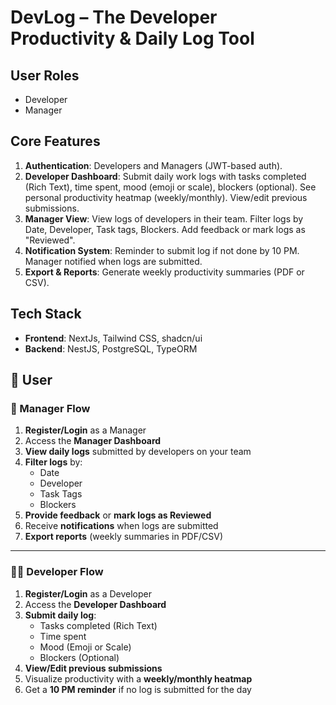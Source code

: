 # DevLog – The Developer Productivity & Daily Log Tool

## User Roles
- Developer
- Manager

## Core Features
1.  **Authentication**: Developers and Managers (JWT-based auth).
2.  **Developer Dashboard**: Submit daily work logs with tasks completed (Rich Text), time spent, mood (emoji or scale), blockers (optional). See personal productivity heatmap (weekly/monthly). View/edit previous submissions.
3.  **Manager View**: View logs of developers in their team. Filter logs by Date, Developer, Task tags, Blockers. Add feedback or mark logs as "Reviewed".
4.  **Notification System**: Reminder to submit log if not done by 10 PM. Manager notified when logs are submitted.
5.  **Export & Reports**: Generate weekly productivity summaries (PDF or CSV).

## Tech Stack
-   **Frontend**: NextJs, Tailwind CSS, shadcn/ui
-   **Backend**: NestJS, PostgreSQL, TypeORM

## 🚀 User

### 👤 Manager Flow
1. **Register/Login** as a Manager  
2. Access the **Manager Dashboard**
3. **View daily logs** submitted by developers on your team
4. **Filter logs** by:
   - Date  
   - Developer  
   - Task Tags  
   - Blockers  
5. **Provide feedback** or **mark logs as Reviewed**
6. Receive **notifications** when logs are submitted
7. **Export reports** (weekly summaries in PDF/CSV)

---

### 👨‍💻 Developer Flow
1. **Register/Login** as a Developer  
2. Access the **Developer Dashboard**
3. **Submit daily log**:
   - Tasks completed (Rich Text)
   - Time spent  
   - Mood (Emoji or Scale)  
   - Blockers (Optional)  
4. **View/Edit previous submissions**
5. Visualize productivity with a **weekly/monthly heatmap**
6. Get a **10 PM reminder** if no log is submitted for the day


